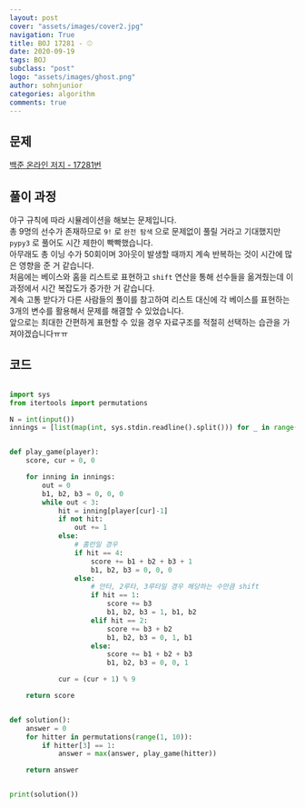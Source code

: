 ```yaml
---
layout: post
cover: "assets/images/cover2.jpg"
navigation: True
title: BOJ 17281 - ⚾
date: 2020-09-19
tags: BOJ
subclass: "post"
logo: "assets/images/ghost.png"
author: sohnjunior
categories: algorithm
comments: true
---
```


## 문제

[백준 온라인 저지 - 17281번](https://www.acmicpc.net/problem/17281)

## 풀이 과정

야구 규칙에 따라 시뮬레이션을 해보는 문제입니다. <br>
총 9명의 선수가 존재하므로 `9!` 로 `완전 탐색` 으로 문제없이 풀릴 거라고 기대했지만 `pypy3` 로 풀어도 시간 제한이 빡빡했습니다. <br>
아무래도 총 이닝 수가 50회이며 3아웃이 발생할 때까지 계속 반복하는 것이 시간에 많은 영향을 준 거 같습니다. <br>
처음에는 베이스와 홈을 리스트로 표현하고 `shift` 연산을 통해 선수들을 옮겨줬는데 이 과정에서 시간 복잡도가 증가한 거 같습니다. <br>
계속 고통 받다가 다른 사람들의 풀이를 참고하여 리스트 대신에 각 베이스를 표현하는 3개의 변수를 활용해서 문제를 해결할 수 있었습니다. <br>
앞으로는 최대한 간편하게 표현할 수 있을 경우 자료구조를 적절히 선택하는 습관을 가져야겠습니다ㅠㅠ <br>

## 코드

```python

import sys
from itertools import permutations

N = int(input())
innings = [list(map(int, sys.stdin.readline().split())) for _ in range(N)]


def play_game(player):
    score, cur = 0, 0

    for inning in innings:
        out = 0
        b1, b2, b3 = 0, 0, 0
        while out < 3:
            hit = inning[player[cur]-1]
            if not hit:
                out += 1
            else:
                # 홈런일 경우
                if hit == 4:
                    score += b1 + b2 + b3 + 1
                    b1, b2, b3 = 0, 0, 0
                else:
                    # 안타, 2루타, 3루타일 경우 해당하는 수만큼 shift
                    if hit == 1:
                        score += b3
                        b1, b2, b3 = 1, b1, b2
                    elif hit == 2:
                        score += b3 + b2
                        b1, b2, b3 = 0, 1, b1
                    else:
                        score += b1 + b2 + b3
                        b1, b2, b3 = 0, 0, 1

            cur = (cur + 1) % 9

    return score


def solution():
    answer = 0
    for hitter in permutations(range(1, 10)):
        if hitter[3] == 1:
            answer = max(answer, play_game(hitter))

    return answer


print(solution())


```
